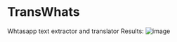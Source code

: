 # TransWhats
Whtasapp text extractor and translator
Results:
![image](https://github.com/user-attachments/assets/f58156ac-7176-4606-a573-9f43068534cf)


